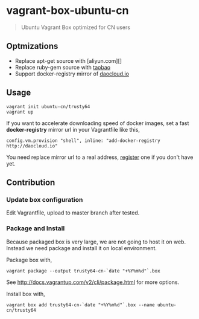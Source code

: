 # vagrant-box-ubuntu-cn

> Ubuntu Vagrant Box optimized for CN users

## Optmizations

- Replace apt-get source with [aliyun.com][]
- Replace ruby-gem source with [taobao][]
- Support docker-registry mirror of [daocloud.io][]

[aliyun]: http://mirrors.aliyun.com/.help/ubuntu.html
[taobao]: https://ruby.taobao.org/
[daocloud.io]: https://www.daocloud.io/account/signup?invite=637512f2

## Usage

    vagrant init ubuntu-cn/trusty64
    vagrant up

If you want to accelerate downloading speed of docker images, set a fast **docker-registry** mirror url in your Vagrantfile like this,

    config.vm.provision "shell", inline: "add-docker-registry http://daocloud.io"

You need replace mirror url to a real address, [register][] one if you don't have yet.

[register]: https://www.daocloud.io/account/signup?invite=637512f2

## Contribution

### Update box configuration

Edit Vagrantfile, upload to master branch after tested.

### Package and Install

Because packaged box is very large, we are not going to host it on web. Instead we need package and install it on local environment.

Package box with,

    vagrant package --output trusty64-cn-`date "+%Y%m%d"`.box

See http://docs.vagrantup.com/v2/cli/package.html for more options.

Install box with,

    vagrant box add trusty64-cn-`date "+%Y%m%d"`.box --name ubuntu-cn/trusty64
